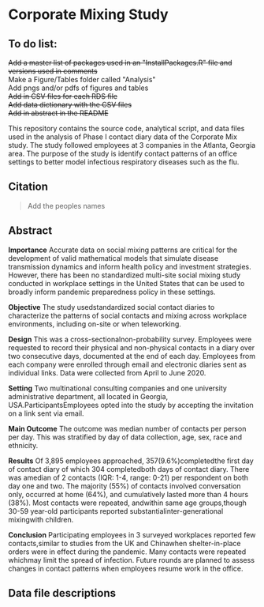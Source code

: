 # Corporate Mixing Study
## To do list:
<strike>Add a master list of packages used in an "InstallPackages.R" file and versions used in comments </strike><br />
Make a Figure/Tables folder called "Analysis" <br />
Add pngs and/or pdfs of figures and tables <br />
<strike>Add in CSV files for each RDS file </strike><br />
<strike>Add data dictionary with the CSV files </strike><br />
<strike>Add in abstract in the README</strike> <br />

This repository contains the source code, analytical script, and data files used in the analysis of Phase I contact diary data of the Corporate Mix study. The study followed employees at 3 companies in the Atlanta, Georgia area. The purpose of the study is identify contact patterns of an office settings to better model infectious respiratory diseases such as the flu.

## Citation 
> Add the peoples names

## Abstract
<b>Importance</b>
Accurate data on social mixing patterns are critical for the development of valid mathematical models that simulate disease transmission dynamics and inform health policy and investment strategies. However, there has been no standardized multi-site social mixing study conducted in workplace settings in the United States that can be used to broadly inform pandemic preparedness policy in these settings.

<b>Objective</b>
The study usedstandardized social contact diaries to characterize the patterns of social contacts and mixing across workplace environments, including on-site or when teleworking.

<b>Design</b>
This was a cross-sectionalnon-probability survey. Employees were requested to record their physical and non-physical contacts in a diary over two consecutive days, documented at the end of each day. Employees from each company were enrolled through email and electronic diaries sent as individual links. Data were collected from April to June 2020.

<b>Setting</b>
Two multinational consulting companies and one university administrative department, all located in Georgia, USA.ParticipantsEmployees opted into the study by accepting the invitation on a link sent via email.

<b>Main Outcome</b>
The outcome was median number of contacts per person per day. This was stratified by day of data collection, age, sex, race and ethnicity.

<b>Results</b>
Of 3,895 employees approached, 357(9.6%)completedthe first day of contact diary of which 304 completedboth days of contact diary. There was amedian of 2 contacts (IQR: 1-4, range: 0-21) per respondent on both day one and two. The majority (55%) of contacts involved conversation only, occurred at home (64%), and cumulatively lasted more than 4 hours (38%). Most contacts were repeated, andwithin same age groups,though 30-59 year-old participants reported substantialinter-generational mixingwith children.

<b>Conclusion</b>
Participating employees in 3 surveyed workplaces reported few contacts,similar to studies from the UK and Chinawhen shelter-in-place orders were in effect during the pandemic. Many contacts were repeated whichmay limit the spread of infection. Future rounds are planned to assess changes in contact patterns when employees resume work in the office.


## Data file descriptions



